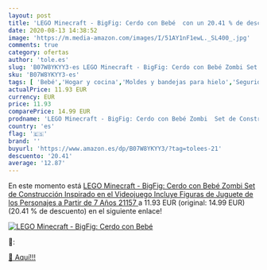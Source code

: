 ```yaml
---
layout: post
title: 'LEGO Minecraft - BigFig: Cerdo con Bebé  con un 20.41 % de descuento'
date: 2020-08-13 14:38:52
image: 'https://m.media-amazon.com/images/I/51AY1nF1ewL._SL400_.jpg'
comments: true
category: ofertas
author: 'tole.es'
slug: 'B07W8YKYY3-es LEGO Minecraft - BigFig: Cerdo con Bebé Zombi Set de...'
sku: 'B07W8YKYY3-es'
tags: [ 'Bebé','Hogar y cocina','Moldes y bandejas para hielo','Seguridad','Utensilios de bar','Utensilios de cocina','Vigilabebés','bebé', ]
actualPrice: 11.93 EUR
currency: EUR
price: 11.93
comparePrice: 14.99 EUR
prodname: 'LEGO Minecraft - BigFig: Cerdo con Bebé Zombi  Set de Construcción Inspirado en el Videojuego  Incluye Figuras de Juguete de los Personajes  a Partir de 7 Años  21157 '
country: 'es'
flag: '🇪🇸'
brand: ''
buyurl: 'https://www.amazon.es/dp/B07W8YKYY3/?tag=tolees-21'
descuento: '20.41'
average: '12.87'
---
```


En este momento está [LEGO Minecraft - BigFig: Cerdo con Bebé Zombi  Set de Construcción Inspirado en el Videojuego  Incluye Figuras de Juguete de los Personajes  a Partir de 7 Años  21157 ](https://www.amazon.es/dp/B07W8YKYY3/?tag=tolees-21) a 11.93 EUR (original: 14.99 EUR) (20.41 %  de descuento) en el siguiente enlace!

[![LEGO Minecraft - BigFig: Cerdo con Bebé ](https://m.media-amazon.com/images/I/51AY1nF1ewL._SL400_.jpg)](https://www.amazon.es/dp/B07W8YKYY3/?tag=tolees-21)

🔎:


[🛒 Aquí!!!](https://www.amazon.es/dp/B07W8YKYY3/?tag=tolees-21)
